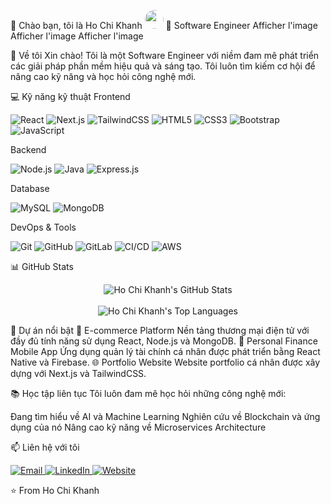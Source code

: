 👋 Chào bạn, tôi là Ho Chi Khanh <img src="https://raw.githubusercontent.com/lipis/flag-icons/main/flags/vn.svg" width="30" height="30" style="border-radius:50%;" />
💼 Software Engineer
Afficher l'image
Afficher l'image
Afficher l'image

🚀 Về tôi
Xin chào! Tôi là một Software Engineer với niềm đam mê phát triển các giải pháp phần mềm hiệu quả và sáng tạo. Tôi luôn tìm kiếm cơ hội để nâng cao kỹ năng và học hỏi công nghệ mới.

💻 Kỹ năng kỹ thuật
Frontend
<p>
  <img alt="React" src="https://img.shields.io/badge/-React-61DAFB?style=for-the-badge&logo=react&logoColor=black" />
  <img alt="Next.js" src="https://img.shields.io/badge/-Next.js-000000?style=for-the-badge&logo=next.js&logoColor=white" />
  <img alt="TailwindCSS" src="https://img.shields.io/badge/-TailwindCSS-38B2AC?style=for-the-badge&logo=tailwind-css&logoColor=white" />
  <img alt="HTML5" src="https://img.shields.io/badge/-HTML5-E34F26?style=for-the-badge&logo=html5&logoColor=white" />
  <img alt="CSS3" src="https://img.shields.io/badge/-CSS3-1572B6?style=for-the-badge&logo=css3&logoColor=white" />
  <img alt="Bootstrap" src="https://img.shields.io/badge/-Bootstrap-7952B3?style=for-the-badge&logo=bootstrap&logoColor=white" />
  <img alt="JavaScript" src="https://img.shields.io/badge/-JavaScript-F7DF1E?style=for-the-badge&logo=javascript&logoColor=black" />
</p>
Backend
<p>
  <img alt="Node.js" src="https://img.shields.io/badge/-Node.js-339933?style=for-the-badge&logo=node.js&logoColor=white" />
  <img alt="Java" src="https://img.shields.io/badge/-Java-007396?style=for-the-badge&logo=java&logoColor=white" />
  <img alt="Express.js" src="https://img.shields.io/badge/-Express.js-000000?style=for-the-badge&logo=express&logoColor=white" />
</p>
Database
<p>
  <img alt="MySQL" src="https://img.shields.io/badge/-MySQL-4479A1?style=for-the-badge&logo=mysql&logoColor=white" />
  <img alt="MongoDB" src="https://img.shields.io/badge/-MongoDB-47A248?style=for-the-badge&logo=mongodb&logoColor=white" />
</p>
DevOps & Tools
<p>
  <img alt="Git" src="https://img.shields.io/badge/-Git-F05032?style=for-the-badge&logo=git&logoColor=white" />
  <img alt="GitHub" src="https://img.shields.io/badge/-GitHub-181717?style=for-the-badge&logo=github&logoColor=white" />
  <img alt="GitLab" src="https://img.shields.io/badge/-GitLab-FCA121?style=for-the-badge&logo=gitlab&logoColor=white" />
  <img alt="CI/CD" src="https://img.shields.io/badge/-CI%2FCD-2088FF?style=for-the-badge&logo=github-actions&logoColor=white" />
  <img alt="AWS" src="https://img.shields.io/badge/-AWS-232F3E?style=for-the-badge&logo=amazon-aws&logoColor=white" />
</p>

📊 GitHub Stats
<div align="center">
  <img src="https://github-readme-stats.vercel.app/api?username=hochikhanh&show_icons=true&theme=radical" alt="Ho Chi Khanh's GitHub Stats" />
  <br/><br/>
  <img src="https://github-readme-stats.vercel.app/api/top-langs/?username=hochikhanh&layout=compact&theme=radical" alt="Ho Chi Khanh's Top Languages" />
</div>

🌟 Dự án nổi bật
🛒 E-commerce Platform
Nền tảng thương mại điện tử với đầy đủ tính năng sử dụng React, Node.js và MongoDB.
📱 Personal Finance Mobile App
Ứng dụng quản lý tài chính cá nhân được phát triển bằng React Native và Firebase.
🌐 Portfolio Website
Website portfolio cá nhân được xây dựng với Next.js và TailwindCSS.

📚 Học tập liên tục
Tôi luôn đam mê học hỏi những công nghệ mới:

Đang tìm hiểu về AI và Machine Learning
Nghiên cứu về Blockchain và ứng dụng của nó
Nâng cao kỹ năng về Microservices Architecture


📫 Liên hệ với tôi
<p>
  <a href="mailto:hochikhanh@gmail.com">
    <img alt="Email" src="https://img.shields.io/badge/Email-hochikhanh@gmail.com-red?style=for-the-badge&logo=gmail" />
  </a>
  <a href="https://www.linkedin.com/in/hochikhanh/">
    <img alt="LinkedIn" src="https://img.shields.io/badge/LinkedIn-Ho_Chi_Khanh-blue?style=for-the-badge&logo=linkedin" />
  </a>
  <a href="https://hochikhanh.dev">
    <img alt="Website" src="https://img.shields.io/badge/Website-hochikhanh.dev-green?style=for-the-badge&logo=safari" />
  </a>
</p>

⭐️ From Ho Chi Khanh
